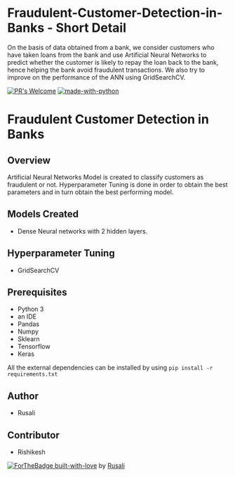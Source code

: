 # Fraudulent-Customer-Detection-in-Banks - Short Detail

On the basis of data obtained from a bank, we consider customers who have taken loans from the bank and use Artificial Neural Networks to predict whether the customer is likely to repay the loan back to the bank, hence helping the bank avoid fraudulent transactions. 
We also try to improve on the performance of the ANN using GridSearchCV.

[![PR's Welcome](https://img.shields.io/badge/PRs-welcome-brightgreen.svg?style=flat)](http://makeapullrequest.com)  [![made-with-python](https://img.shields.io/badge/Made%20with-Python-1f425f.svg)](https://www.python.org/)

# Fraudulent Customer Detection in Banks 

## Overview
Artificial Neural Networks Model is created to classify customers as fraudulent or not.
Hyperparameter Tuning is done in order to obtain the best parameters and in turn obtain the best performing model.

## Models Created
* Dense Neural networks with 2 hidden layers.

## Hyperparameter Tuning
* GridSearchCV

## Prerequisites
* Python 3 
* an IDE 
* Pandas 
* Numpy 
* Sklearn 
* Tensorflow
* Keras

All the external dependencies can be installed by using ```pip install -r requirements.txt```

## Author
* Rusali

## Contributor
* Rishikesh 

[![ForTheBadge built-with-love](http://ForTheBadge.com/images/badges/built-with-love.svg)](https://GitHub.com/Naereen/) by [Rusali](https://www.linkedin.com/in/rusali-saha-0409921a3/)
